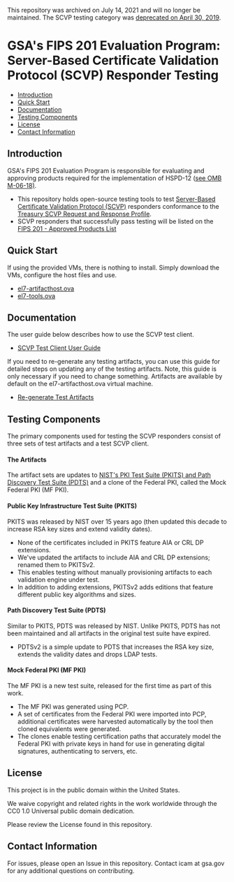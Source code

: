 This repository was archived on July 14, 2021 and will no longer be maintained. The SCVP testing category was [deprecated on April 30, 2019](https://ww.idmanagement.gov/sell/fipsannouncements/#category-removed-from-the-apl-april-2019). 

GSA's FIPS 201 Evaluation Program: Server-Based Certificate Validation Protocol (SCVP) Responder Testing
========================================================================================================

- [Introduction](#introduction) 
- [Quick Start](#quick-start)
- [Documentation](#documentation)
- [Testing Components](#testing-components)
- [License](#license)
- [Contact Information](#contact-information)


Introduction
------------

GSA's FIPS 201 Evaluation Program is responsible for evaluating and approving products required for the implementation of HSPD-12 ([see OMB M-06-18)](https://www.whitehouse.gov/sites/whitehouse.gov/files/omb/memoranda/2006/m06-18.pdf).
- This repository holds open-source testing tools to test [Server-Based Certificate Validation Protocol (SCVP)](https://tools.ietf.org/html/rfc5055) responders conformance to the [Treasury SCVP Request and Response Profile](https://vssapi-dev.treasury.gov/vss/docs/treas_scvp_profile_v1.3.pdf). 
- SCVP responders that successfully pass testing will be listed on the [FIPS 201 - Approved Products List](https://www.idmanagement.gov/approved-products-list/)


Quick Start
-----------

If using the provided VMs, there is nothing to install. Simply download the VMs, configure the host files and use.
- [el7-artifacthost.ova](https://github.com/GSA/ficam-scvp-testing)
- [el7-tools.ova](https://github.com/GSA/ficam-scvp-testing)


Documentation
-------------

The user guide below describes how to use the SCVP test client. 
- [SCVP Test Client User Guide](https://github.com/GSA/ficam-scvp-testing/blob/master/docs/scvp_test_prog_user_guide.md)

If you need to re-generate any testing artifacts, you can use this guide for detailed steps on updating any of the testing artifacts. Note, this guide is only necessary if you need to change something. Artifacts are available by default on the el7-artifacthost.ova virtual machine.
- [Re-generate Test Artifacts](https://github.com/GSA/ficam-scvp-testing/blob/master/docs/scvp_test_prog_artifacts.md)


Testing Components
------------------
The primary components used for testing the SCVP responders consist of three sets of test artifacts and a test SCVP client.

#### The Artifacts
The artifact sets are updates to [NIST's PKI Test Suite (PKITS) and Path Discovery Test Suite (PDTS)](https://csrc.nist.gov/Projects/PKI-Testing) and a clone of the Federal PKI, called the Mock Federal PKI (MF PKI).

#### Public Key Infrastructure Test Suite (PKITS)
PKITS was released by NIST over 15 years ago (then updated this decade to increase RSA key sizes and extend validity dates).
- None of the certificates included in PKITS feature AIA or CRL DP extensions.
- We've updated the artifacts to include AIA and CRL DP extensions; renamed them to PKITSv2.
- This enables testing without manually provisioning artifacts to each validation engine under test.
- In addition to adding extensions, PKITSv2 adds editions that feature different public key algorithms and sizes.

#### Path Discovery Test Suite (PDTS)
Similar to PKITS, PDTS was released by NIST. Unlike PKITS, PDTS has not been maintained and all artifacts in the original test suite have expired.
- PDTSv2 is a simple update to PDTS that increases the RSA key size, extends the validity dates and drops LDAP tests.

#### Mock Federal PKI (MF PKI)
The MF PKI is a new test suite, released for the first time as part of this work.
- The MF PKI was generated using PCP.
- A set of certificates from the Federal PKI were imported into PCP, additional certificates were harvested automatically by the tool then cloned equivalents were generated.
- The clones enable testing certification paths that accurately model the Federal PKI with private keys in hand for use in generating digital signatures, authenticating to servers, etc.

License
-------

This project is in the public domain within the United States.

We waive copyright and related rights in the work worldwide through the CC0 1.0 Universal public domain dedication.

Please review the License found in this repository.

Contact Information
-------------------
For issues, please open an Issue in this repository. Contact icam at gsa.gov for any additional questions on contributing.
